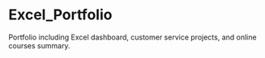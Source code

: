 # Excel_Portfolio
Portfolio including Excel dashboard, customer service projects, and online courses summary.

